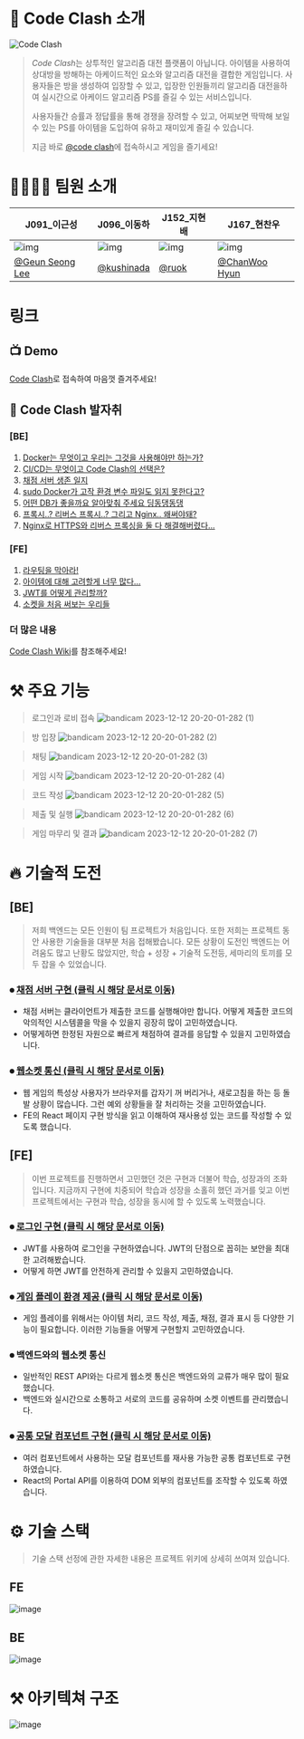 # 🔎 Code Clash 소개

![Code Clash](https://user-images.githubusercontent.com/43944581/281335955-aa2882f9-c134-40a3-b506-b7ab42815543.png)

> *Code Clash*는 상투적인 알고리즘 대전 플랫폼이 아닙니다. 아이템을 사용하여 상대방을 방해하는 아케이드적인 요소와 알고리즘 대전을 결합한 게임입니다.
> 사용자들은 방을 생성하여 입장할 수 있고, 입장한 인원들끼리 알고리즘 대전을하여 실시간으로 아케이드 알고리즘 PS를 즐길 수 있는 서비스입니다.
>
> 사용자들간 승률과 정답률을 통해 경쟁을 장려할 수 있고, 어찌보면 딱딱해 보일 수 있는 PS를 아이템을 도입하여 유하고 재미있게 즐길 수 있습니다.
>
> 지금 바로 [@code clash](https://codeclash.site)에 접속하시고 게임을 즐기세요!

# 👨‍👩‍👧‍👦 팀원 소개

| J091\_이근성                                                 | J096\_이동하                                                  | J152\_지현배                                                 | J167\_현찬우                                                 |
| ------------------------------------------------------------ | ------------------------------------------------------------- | ------------------------------------------------------------ | ------------------------------------------------------------ |
| ![img](https://avatars.githubusercontent.com/u/79559361?v=4) | ![img](https://avatars.githubusercontent.com/u/111179843?v=4) | ![img](https://avatars.githubusercontent.com/u/43944581?v=4) | ![img](https://avatars.githubusercontent.com/u/77053595?v=4) |
| [@Geun Seong Lee](https://github.com/LEEGURTS)               | [@kushinada](https://github.com/kushinada2077)              | [@ruok](https://github.com/ruokic)                           | [@ChanWoo Hyun](https://github.com/h9661)                    |

# 링크

## 📺 Demo

[Code Clash](https://codeclash.site/)로 접속하여 마음껏 즐겨주세요!

## 🥾 Code Clash 발자취

### [BE]

1. [Docker는 무엇이고 우리는 그것을 사용해야만 하는가?](https://github.com/boostcampwm2023/web06-CodeClash/wiki/Docker%EB%8A%94-%EB%AC%B4%EC%97%87%EC%9D%B4%EA%B3%A0-%EC%9A%B0%EB%A6%AC%EB%8A%94-%EA%B7%B8%EA%B2%83%EC%9D%84-%EC%82%AC%EC%9A%A9%ED%95%B4%EC%95%BC%EB%A7%8C-%ED%95%98%EB%8A%94%EA%B0%80%3F)
2. [CI/CD는 무엇이고 Code Clash의 선택은?](https://github.com/boostcampwm2023/web06-CodeClash/wiki/CI-CD-%EB%AC%B8%EC%84%9C)
3. [채점 서버 생존 일지](https://github.com/boostcampwm2023/web06-CodeClash/wiki/scoring-server-%EA%B8%B0%EB%A1%9D)
4. [sudo Docker가 고작 환경 변수 파일도 읽지 못한다고?](https://github.com/boostcampwm2023/web06-CodeClash/wiki/%ED%99%98%EA%B2%BD-%EB%B3%80%EC%88%98-%ED%8C%8C%EC%9D%BC%EC%9D%84-%EB%8F%84%EC%BB%A4%EA%B0%80-%EC%9D%BD%EC%A7%80-%EB%AA%BB%ED%95%98%EB%8A%94-%ED%8A%B8%EB%9F%AC%EB%B8%94-%EC%8A%88%ED%8C%85-%EA%B8%B0%EB%A1%9D)
5. [어떤 DB가 좋을까요 알아맞춰 주세요 딩동댕동댕](https://github.com/boostcampwm2023/web06-CodeClash/wiki/%EB%8D%B0%EC%9D%B4%ED%84%B0%EB%B2%A0%EC%9D%B4%EC%8A%A4-%EC%84%A0%ED%83%9D%EA%B3%BC-%EC%9D%B4%EC%9C%A0)
6. [프록시..? 리버스 프록시..? 그리고 Nginx.. 왜써야돼?](https://github.com/boostcampwm2023/web06-CodeClash/wiki/Nginx%EB%8A%94-%EB%AC%B4%EC%97%87%EC%9D%B4%EA%B3%A0,-%EC%9A%B0%EB%A6%AC%EC%9D%98-%ED%94%84%EB%A1%9C%EC%A0%9D%ED%8A%B8-%EA%B5%AC%EC%84%B1%EC%97%90-%EC%9E%88%EC%96%B4%EC%84%9C-%EC%84%A0%ED%83%9D%EC%9D%BC%EA%B9%8C-%ED%95%84%EC%88%98%EC%9D%BC%EA%B9%8C%3F)
7. [Nginx로 HTTPS와 리버스 프록싱을 둘 다 해결해버렸다...](https://github.com/boostcampwm2023/web06-CodeClash/wiki/nginx%EC%97%90-https-%EC%84%A4%EC%A0%95%ED%95%98%EA%B8%B0)

### [FE]

1. [라우팅을 막아라!](https://github.com/boostcampwm2023/web06-CodeClash/wiki/%EC%9D%B4%EC%83%81%ED%95%9C-%EB%9D%BC%EC%9A%B0%ED%8C%85%EC%9D%84-%EB%A7%89%EC%95%84%EB%9D%BC)
2. [아이템에 대해 고려할게 너무 많다...](<https://github.com/boostcampwm2023/web06-CodeClash/wiki/%EC%95%84%EC%9D%B4%ED%85%9C%EC%9D%84-%EA%B4%80%EB%A6%AC%ED%95%98%EB%8A%94-%EB%B0%A9%EB%B2%95%EC%97%90-%EA%B4%80%ED%95%98%EC%97%AC(%EB%AC%B8%EC%A0%9C-%ED%95%B4%EA%B2%B0%EC%A4%91)>)
3. [JWT를 어떻게 관리할까?](https://github.com/boostcampwm2023/web06-CodeClash/wiki/%EB%A1%9C%EA%B7%B8%EC%9D%B8%EC%97%90-%EA%B4%80%ED%95%98%EC%97%AC)
4. [소켓을 처음 써보는 우리들](https://github.com/boostcampwm2023/web06-CodeClash/wiki/%EC%86%8C%EC%BC%93-%EC%9D%B4%EB%B2%A4%ED%8A%B8-%EA%B4%80%EB%A6%AC)

### 더 많은 내용

[Code Clash Wiki](https://github.com/boostcampwm2023/web06-CodeClash/wiki)를 참조해주세요!

# ⚒️ 주요 기능

> 로그인과 로비 접속
> ![bandicam 2023-12-12 20-20-01-282 (1)](https://github.com/boostcampwm2023/web06-CodeClash/assets/77053595/c5b430d1-a375-4760-a38f-8f10586003d5)

> 방 입장
> ![bandicam 2023-12-12 20-20-01-282 (2)](https://github.com/boostcampwm2023/web06-CodeClash/assets/77053595/4e3145a6-c656-4fd6-be80-82c201c348cd)

> 채팅
> ![bandicam 2023-12-12 20-20-01-282 (3)](https://github.com/boostcampwm2023/web06-CodeClash/assets/77053595/ce30dc2c-2f23-4238-b61e-039fb8cc1c18)

> 게임 시작
> ![bandicam 2023-12-12 20-20-01-282 (4)](https://github.com/boostcampwm2023/web06-CodeClash/assets/77053595/8a6db8fc-5733-447b-b9c6-44bcd87a102e)

> 코드 작성
> ![bandicam 2023-12-12 20-20-01-282 (5)](https://github.com/boostcampwm2023/web06-CodeClash/assets/77053595/dd791286-964c-4647-84a2-79e39f57f2eb)

> 제출 및 실행
> ![bandicam 2023-12-12 20-20-01-282 (6)](https://github.com/boostcampwm2023/web06-CodeClash/assets/77053595/bf5b1d33-32a6-4a08-b3ba-2f4ca1ecc68a)

> 게임 마무리 및 결과
> ![bandicam 2023-12-12 20-20-01-282 (7)](https://github.com/boostcampwm2023/web06-CodeClash/assets/77053595/abccb269-8b4f-4d9f-bfab-c0dfcf14653c)

# 🔥 기술적 도전

## [BE]

> 저희 백엔드는 모든 인원이 팀 프로젝트가 처음입니다. 또한 저희는 프로젝트 동안 사용한 기술들을 대부분 처음 접해봤습니다.
> 모든 상황이 도전인 백엔드는 어려움도 많고 난황도 많았지만, 학습 + 성장 + 기술적 도전등, 세마리의 토끼를 모두 잡을 수 있었습니다.

### ⏺ [채점 서버 구현 (클릭 시 해당 문서로 이동)](https://github.com/boostcampwm2023/web06-CodeClash/wiki/scoring-server-%EA%B8%B0%EB%A1%9D)

-   채점 서버는 클라이언트가 제출한 코드를 실행해야만 합니다. 어떻게 제출한 코드의 악의적인 시스템콜을 막을 수 있을지 굉장히 많이 고민하였습니다.
-   어떻게하면 한정된 자원으로 빠르게 채점하여 결과를 응답할 수 있을지 고민하였습니다.

### ⏺ [웹소켓 통신 (클릭 시 해당 문서로 이동)](https://github.com/boostcampwm2023/web06-CodeClash/wiki/%EC%9B%B9%EC%86%8C%EC%BC%93-%EA%B0%9C%EB%B0%9C-%EC%9D%BC%EB%8C%80%EA%B8%B0)

-   웹 게임의 특성상 사용자가 브라우저를 갑자기 꺼 버리거나, 새로고침을 하는 등 돌발 상황이 많습니다. 그런 예외 상황들을 잘 처리하는 것을 고민하였습니다.
-   FE의 React 페이지 구현 방식을 읽고 이해하여 재사용성 있는 코드를 작성할 수 있도록 했습니다.

## [FE]

> 이번 프로젝트를 진행하면서 고민했던 것은 구현과 더불어 학습, 성장과의 조화입니다. 지금까지 구현에 치중되어 학습과 성장을 소홀히 했던 과거를 잊고 이번 프로젝트에서는 구현과 학습, 성장을 동시에 할 수 있도록 노력했습니다.

### ⏺ [로그인 구현 (클릭 시 해당 문서로 이동)](https://github.com/boostcampwm2023/web06-CodeClash/wiki/%EB%A1%9C%EA%B7%B8%EC%9D%B8%EC%97%90-%EA%B4%80%ED%95%98%EC%97%AC)

-   JWT를 사용하여 로그인을 구현하였습니다. JWT의 단점으로 꼽히는 보안을 최대한 고려해봤습니다.
-   어떻게 하면 JWT를 안전하게 관리할 수 있을지 고민하였습니다.

### ⏺ [게임 플레이 환경 제공 (클릭 시 해당 문서로 이동)](<https://github.com/boostcampwm2023/web06-CodeClash/wiki/%EC%95%84%EC%9D%B4%ED%85%9C%EC%9D%84-%EA%B4%80%EB%A6%AC%ED%95%98%EB%8A%94-%EB%B0%A9%EB%B2%95%EC%97%90-%EA%B4%80%ED%95%98%EC%97%AC(%EB%AC%B8%EC%A0%9C-%ED%95%B4%EA%B2%B0%EC%A4%91)>)

-   게임 플레이를 위해서는 아이템 처리, 코드 작성, 제출, 채점, 결과 표시 등 다양한 기능이 필요합니다. 이러한 기능들을 어떻게 구현할지 고민하였습니다.

### ⏺ 백엔드와의 웹소켓 통신

-   일반적인 REST API와는 다르게 웹소켓 통신은 백엔드와의 교류가 매우 많이 필요했습니다.
-   백엔드와 실시간으로 소통하고 서로의 코드를 공유하며 소켓 이벤트를 관리했습니다.

### ⏺ [공통 모달 컴포넌트 구현 (클릭 시 해당 문서로 이동)](https://github.com/boostcampwm2023/web06-CodeClash/wiki/%ED%8F%AC%ED%83%88%EC%9D%84-%EC%9D%B4%EC%9A%A9%ED%95%9C-%EB%AA%A8%EB%8B%AC-%EC%BB%B4%ED%8F%AC%EB%84%8C%ED%8A%B8-%EC%9E%91%EC%84%B1)

-   여러 컴포넌트에서 사용하는 모달 컴포넌트를 재사용 가능한 공통 컴포넌트로 구현하였습니다.
-   React의 Portal API를 이용하여 DOM 외부의 컴포넌트를 조작할 수 있도록 하였습니다.

# ⚙️ 기술 스택

> 기술 스택 선정에 관한 자세한 내용은 프로젝트 위키에 상세히 쓰여져 있습니다.

## FE

![image](https://github.com/boostcampwm2023/web06-CodeClash/assets/77053595/8690cd01-24cf-48cb-a5df-22a3d00d6c71)

## BE

![image](https://github.com/boostcampwm2023/web06-CodeClash/assets/77053595/c3f9cf7a-4b00-4eaa-8827-1d3d5d054576)

# ⚒️ 아키텍쳐 구조

![image](https://github.com/boostcampwm2023/web06-CodeClash/assets/77053595/349024e7-af56-4741-a015-03a441bbe8f5)
